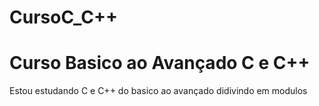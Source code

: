# CursoC_C++

<h1>Curso Basico ao Avançado C e C++</h1>

<p>Estou estudando C e C++ do basico ao avançado didivindo em modulos</p>
